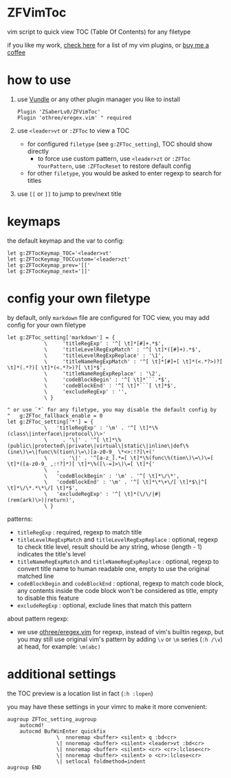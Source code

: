 # ZFVimToc

vim script to quick view TOC (Table Of Contents) for any filetype

if you like my work, [check here](https://github.com/ZSaberLv0?utf8=%E2%9C%93&tab=repositories&q=ZFVim) for a list of my vim plugins,
or [buy me a coffee](https://github.com/ZSaberLv0/ZSaberLv0)


# how to use

1. use [Vundle](https://github.com/VundleVim/Vundle.vim) or any other plugin manager you like to install

    ```
    Plugin 'ZSaberLv0/ZFVimToc'
    Plugin 'othree/eregex.vim' " required
    ```

1. use `<leader>vt` or `:ZFToc` to view a TOC

    * for configured `filetype` (see `g:ZFToc_setting`), TOC should show directly
        * to force use custom pattern, use `<leader>zt` or `:ZFToc YourPattern`,
            use `:ZFTocReset` to restore default config
    * for other `filetype`, you would be asked to enter regexp to search for titles

1. use `[[` or `]]` to jump to prev/next title


# keymaps

the default keymap and the var to config:

```
let g:ZFTocKeymap_TOC='<leader>vt'
let g:ZFTocKeymap_TOCCustom='<leader>zt'
let g:ZFTocKeymap_prev='[['
let g:ZFTocKeymap_next=']]'
```


# config your own filetype

by default, only `markdown` file are configured for TOC view,
you may add config for your own filetype

```
let g:ZFToc_setting['markdown'] = {
            \     'titleRegExp' : '^[ \t]*[#]+.*$',
            \     'titleLevelRegExpMatch' : '^[ \t]*([#]+).*$',
            \     'titleLevelRegExpReplace' : '\1',
            \     'titleNameRegExpMatch' : '^[ \t]*[#]+[ \t]*(<.*?>)?[ \t]*(.*?)[ \t]*(<.*?>)?[ \t]*$',
            \     'titleNameRegExpReplace' : '\2',
            \     'codeBlockBegin' : '^[ \t]*```.*$',
            \     'codeBlockEnd' : '^[ \t]*```[ \t]*$',
            \     'excludeRegExp' : '',
            \ }

" or use `*` for any filetype, you may disable the default config by
"   g:ZFToc_fallback_enable = 0
let g:ZFToc_setting['*'] = {
            \   'titleRegExp' : '\m' . '^[ \t]*\%(class\|interface\|protocol\)\>'
            \     . '\|' . '^[ \t]*\%(public\|protected\|private\|virtual\|static\|inline\|def\%(ine\)\=\|func\%(tion\)\=\)[a-z0-9_ \*<>:!?]\+('
            \     . '\|' . '^[a-z_].*=[ \t]*\%(func\%(tion\)\=\)\=[ \t]*([a-z0-9_ ,:!?]*)[ \t]*\%([\-=]>\)\=[ \t]*{'
            \   ,
            \   'codeBlockBegin' : '\m' . '^[ \t]*\/\*',
            \   'codeBlockEnd' : '\m' . '^[ \t]*\*\+\/[ \t]*$\|^[ \t]*\/\*.*\*\/[ \t]*$',
            \   'excludeRegExp' : '^[ \t]*(\/\/|#|(rem(ark)\>)|return)',
            \ }
```

patterns:

* `titleRegExp` : required, regexp to match title
* `titleLevelRegExpMatch` and `titleLevelRegExpReplace` : optional, regexp to check title level,
    result should be any string, whose (length - 1) indicates the title's level
* `titleNameRegExpMatch` and `titleNameRegExpReplace` : optional,
    regexp to convert title name to human readable one,
    empty to use the original matched line
* `codeBlockBegin` and `codeBlockEnd` : optional,
    regexp to match code block,
    any contents inside the code block won't be considered as title,
    empty to disable this feature
* `excludeRegExp` : optional, exclude lines that match this pattern

about pattern regexp:

* we use [othree/eregex.vim](https://github.com/othree/eregex.vim) for regexp,
    instead of vim's builtin regexp,
    but you may still use original vim's pattern by adding `\v` or `\m` series (`:h /\v`) at head,
    for example: `\m(abc)`


# additional settings

the TOC preview is a location list in fact (`:h :lopen`)

you may have these settings in your vimrc to make it more convenient:

```
augroup ZFToc_setting_augroup
    autocmd!
    autocmd BufWinEnter quickfix
                \  nnoremap <buffer> <silent> q :bd<cr>
                \| nnoremap <buffer> <silent> <leader>vt :bd<cr>
                \| nnoremap <buffer> <silent> <cr> <cr>:lclose<cr>
                \| nnoremap <buffer> <silent> o <cr>:lclose<cr>
                \| setlocal foldmethod=indent
augroup END
```

